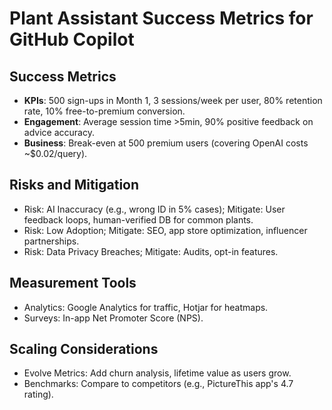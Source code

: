 # Plant Assistant Success Metrics for GitHub Copilot

## Success Metrics
- **KPIs**: 500 sign-ups in Month 1, 3 sessions/week per user, 80% retention rate, 10% free-to-premium conversion.
- **Engagement**: Average session time >5min, 90% positive feedback on advice accuracy.
- **Business**: Break-even at 500 premium users (covering OpenAI costs ~$0.02/query).

## Risks and Mitigation
- Risk: AI Inaccuracy (e.g., wrong ID in 5% cases); Mitigate: User feedback loops, human-verified DB for common plants.
- Risk: Low Adoption; Mitigate: SEO, app store optimization, influencer partnerships.
- Risk: Data Privacy Breaches; Mitigate: Audits, opt-in features.

## Measurement Tools
- Analytics: Google Analytics for traffic, Hotjar for heatmaps.
- Surveys: In-app Net Promoter Score (NPS).

## Scaling Considerations
- Evolve Metrics: Add churn analysis, lifetime value as users grow.
- Benchmarks: Compare to competitors (e.g., PictureThis app's 4.7 rating).